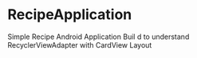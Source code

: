 # RecipeApplication
Simple Recipe Android Application Buil d to understand RecyclerViewAdapter with CardView Layout 
